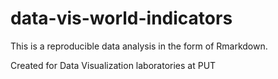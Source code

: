 # data-vis-world-indicators
This is a reproducible data analysis in the form of Rmarkdown.

Created for Data Visualization laboratories at PUT
